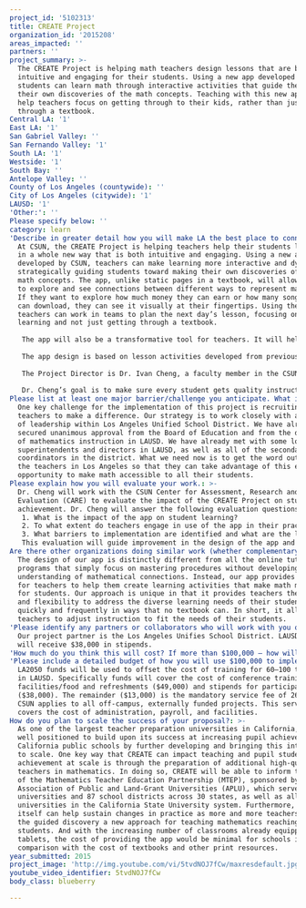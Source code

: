```yaml
---
project_id: '5102313'
title: CREATE Project
organization_id: '2015208'
areas_impacted: ''
partners: ''
project_summary: >-
  The CREATE Project is helping math teachers design lessons that are both
  intuitive and engaging for their students. Using a new app developed at CSUN,
  students can learn math through interactive activities that guide them toward
  their own discoveries of the math concepts. Teaching with this new app will
  help teachers focus on getting through to their kids, rather than just get
  through a textbook.
Central LA: '1'
East LA: '1'
San Gabriel Valley: ''
San Fernando Valley: '1'
South LA: '1'
Westside: '1'
South Bay: ''
Antelope Valley: ''
County of Los Angeles (countywide): ''
City of Los Angeles (citywide): '1'
LAUSD: '1'
'Other:': ''
Please specify below: ''
category: learn
'Describe in greater detail how you will make LA the best place to connect:': >-
  At CSUN, the CREATE Project is helping teachers help their students learn math
  in a whole new way that is both intuitive and engaging. Using a new app
  developed by CSUN, teachers can make learning more interactive and dynamic by
  strategically guiding students toward making their own discoveries of various
  math concepts. The app, unlike static pages in a textbook, will allow students
  to explore and see connections between different ways to represent math ideas.
  If they want to explore how much money they can earn or how many songs they
  can download, they can see it visually at their fingertips. Using the app,
  teachers can work in teams to plan the next day’s lesson, focusing on student
  learning and not just getting through a textbook.
   
   The app will also be a transformative tool for teachers. It will help them design and implement lesson activities that focus on exploring the relationships between various representations of math concepts and real-world applications. Teachers will be able to work collaboratively to ensure students understand by creating lessons that meet the learning needs of all their students.
   
   The app design is based on lesson activities developed from previously funded work, which has led to significantly higher student scores on state test scores in mathematics. These students were from low-income, primarily Hispanic communities in Los Angeles. With the app as an additional resource, the Project Director expects students will post even higher standardized test scores in math.
   
   The Project Director is Dr. Ivan Cheng, a faculty member in the CSUN Michael D. Eisner College of Education. Over the past 5 years, he was awarded grants from both the State of California Department of Education and the U.S. Department of Education to support teachers in making math accessible for all students.
   
   Dr. Cheng’s goal is to make sure every student gets quality instruction in math and that every teacher is supported in providing quality instruction for their students. Funding is needed to provide training to help more teachers get through to their students.
Please list at least one major barrier/challenge you anticipate. What is your strategy for overcoming these obstacles?: >-
  One key challenge for the implementation of this project is recruiting enough
  teachers to make a difference. Our strategy is to work closely with all levels
  of leadership within Los Angeles Unified School District. We have already
  secured unanimous approval from the Board of Education and from the directors
  of mathematics instruction in LAUSD. We have already met with some local
  superintendents and directors in LAUSD, as well as all of the secondary math
  coordinators in the district. What we need now is to get the word out to all
  the teachers in Los Angeles so that they can take advantage of this exciting
  opportunity to make math accessible to all their students.
Please explain how you will evaluate your work.: >-
  Dr. Cheng will work with the CSUN Center for Assessment, Research and
  Evaluation (CARE) to evaluate the impact of the CREATE Project on student
  achievement. Dr. Cheng will answer the following evaluation questions: 
   1. What is the impact of the app on student learning?
   2. To what extent do teachers engage in use of the app in their practice during the year?
   3. What barriers to implementation are identified and what are the lessons learned?
   This evaluation will guide improvement in the design of the app and in the training provided for the teachers. It will also provide important data to improve math education across the nation.
Are there other organizations doing similar work (whether complementary or competitive)? What is unique about your proposed approach?: >-
  The design of our app is distinctly different from all the online tutorial
  programs that simply focus on mastering procedures without developing an
  understanding of mathematical connections. Instead, our app provides a tool
  for teachers to help them create learning activities that make math make sense
  for students. Our approach is unique in that it provides teachers the power
  and flexibility to address the diverse learning needs of their students
  quickly and frequently in ways that no textbook can. In short, it allows
  teachers to adjust instruction to fit the needs of their students.
'Please identify any partners or collaborators who will work with you on this project. How much of the $100,000 grant award will each partner receive?': >-
  Our project partner is the Los Angeles Unifies School District. LAUSD teachers
  will receive $38,000 in stipends.
'How much do you think this will cost? If more than $100,000 – how will you cover the additional costs?': 'The total cost of the project is $100,000.'
'Please include a detailed budget of how you will use $100,000 to implement this project.': >-
  LA2050 funds will be used to offset the cost of training for 60–100 teachers
  in LAUSD. Specifically funds will cover the cost of conference training
  facilities/food and refreshments ($49,000) and stipends for participants
  ($38,000). The remainder ($13,000) is the mandatory service fee of 26% that
  CSUN applies to all off-campus, externally funded projects. This service fee
  covers the cost of administration, payroll, and facilities.
How do you plan to scale the success of your proposal?: >-
  As one of the largest teacher preparation universities in California, CSUN is
  well positioned to build upon its success at increasing pupil achievement in
  California public schools by further developing and bringing this intervention
  to scale. One key way that CREATE can impact teaching and pupil student
  achievement at scale is through the preparation of additional high-quality
  teachers in mathematics. In doing so, CREATE will be able to inform the work
  of the Mathematics Teacher Education Partnership (MTEP), sponsored by the
  Association of Public and Land-Grant Universities (APLU), which serves 69
  universities and 87 school districts across 30 states, as well as all 23
  universities in the California State University system. Furthermore, the app
  itself can help sustain changes in practice as more and more teachers embrace
  the guided discovery a new approach for teaching mathematics reaching their
  students. And with the increasing number of classrooms already equipped with
  tablets, the cost of providing the app would be minimal for schools in
  comparison with the cost of textbooks and other print resources.
year_submitted: 2015
project_image: 'http://img.youtube.com/vi/5tvdNOJ7fCw/maxresdefault.jpg'
youtube_video_identifier: 5tvdNOJ7fCw
body_class: blueberry

---
```


